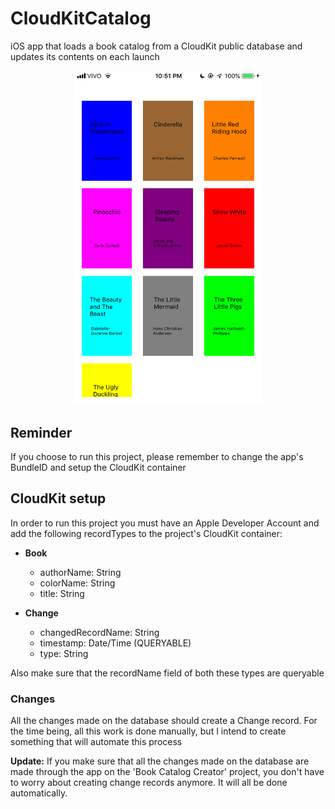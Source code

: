 # CloudKitCatalog
iOS app that loads a book catalog from a CloudKit public database and updates its contents on each launch

<p align="center">
    <img src="/screenshot.PNG" width="300">
<p/>

## Reminder
If you choose to run this project, please remember to change the app's BundleID and setup the CloudKit container


## CloudKit setup
In order to run this project you must have an Apple Developer Account and add the following recordTypes to the project's CloudKit container:

- **Book**
    - authorName: String
    - colorName: String
    - title: String

- **Change**
    - changedRecordName: String
    - timestamp: Date/Time (QUERYABLE)
    - type: String
    
Also make sure that the recordName field of both these types are queryable

### Changes
All the changes made on the database should create a Change record. For the time being, all this work is done manually, but I intend to create something that will automate this process

**Update:** If you make sure that all the changes made on the database are made through the app on the 'Book Catalog Creator' project, you don't have to worry about creating change records anymore. It will all be done automatically.
